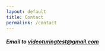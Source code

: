 ```yaml
--- 
layout: default
title: Contact
permalink: /contact
---
```

<link rel="stylesheet" href="/assets/css/dataset.css">

<div class="download content-container">
    <h5 class="content-title">
        Email to <a href="mailto:videoturingtest@gmail.com">videoturingtest@gmail.com</a>
    </h5>
</div>